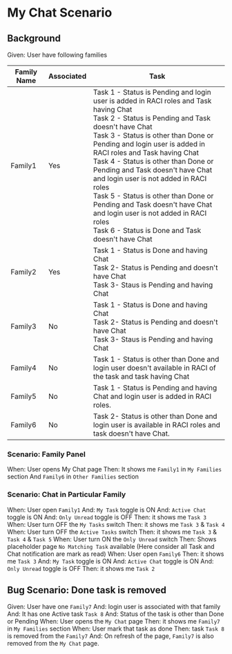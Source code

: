 # My Chat Scenario

## Background
Given: User have following families

| Family Name      | Associated                             | Task                                                         |
| ---------------- | -------------------------------------- | ------------------------------------------------------------ |
| Family1          | Yes                                    | Task 1 - Status is Pending and login user is added in RACI roles and Task having Chat<br />Task 2 - Status is Pending and Task doesn't have Chat<br /> Task 3 - Status is other than Done or Pending and login user is added in RACI roles and Task having Chat<br /> Task 4 - Status is other than Done or Pending and Task doesn't have Chat and login user is not added in RACI roles<br /> Task 5 - Status is other than Done or Pending and Task doesn't have Chat and login user is not added in RACI roles<br /> Task 6 - Status is  Done and Task doesn't have Chat |
| Family2          | Yes                                    | Task 1 - Status is Done and having Chat<br />Task 2- Status is Pending and doesn't have Chat<br /> Task 3- Staus is Pending and having Chat |
| Family3          | No                                    | Task 1 - Status is Done and having Chat<br />Task 2- Status is Pending and doesn't have Chat<br /> Task 3- Staus is Pending and having Chat |
| Family4          | No                                    | Task 1 - Status is other than Done and login user doesn't available in RACI of the task and task having Chat |
| Family5          | No                                    | Task 1 - Status is Pending and having Chat and login user is added in RACI roles. |
| Family6          | No                                    | Task 2- Status is other than Done and login user is available in RACI roles and task doesn't have Chat. |

### Scenario: Family Panel
When: User opens My Chat page 
Then: It shows me `Family1` in `My Families` section
And `Family6` in `Other Families` section

### Scenario: Chat in Particular Family
When: User open `Family1`
And: `My Task` toggle is ON
And: `Active Chat` toggle is ON
And: `Only Unread` toggle is OFF
Then: it shows me `Task 3`
When: User turn OFF the `My Tasks` switch
Then: it shows me `Task 3` & `Task 4`
When: User turn OFF the `Active Tasks` switch
Then: it shows me `Task 3` & `Task 4` & `Task 5`
When: User turn ON the `Only Unread` switch
Then: Shows placeholder page `No Matching Task` available (Here consider all Task and Chat notification are mark as read)
When: User open `Family6`
Then: it shows me `Task 3`
And: `My Task` toggle is ON
And: `Active Chat` toggle is ON
And: `Only Unread` toggle is OFF
Then: it shows me `Task 2`


## Bug Scenario: Done task is removed
Given: User have one `Family7` 
And: login user is associated with that family
And: It has one Active task `Task 8`
And: Status of the task is other than Done or Pending
When: User opens the `My Chat` page
Then: it shows me `Family7` in `My Families` section
When: User mark that task as done
Then: task `Task 8` is removed from the `Family7`
And: On refresh of the page, `Family7` is also removed from the `My Chat` page.


